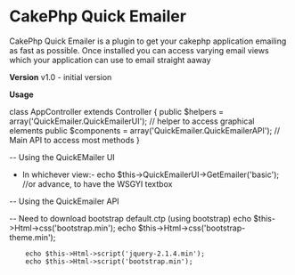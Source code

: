 CakePhp Quick Emailer
===================

CakePhp Quick Emailer is a plugin to get your cakephp application emailing as fast as possible. Once installed you can access varying email views which your application can use to email straight aaway

**Version**
v1.0 - initial version


**Usage**

class AppController extends Controller {
        public $helpers = array('QuickEmailer.QuickEmailerUI'); // helper to access graphical elements
        public $components = array('QuickEmailer.QuickEmailerAPI'); // Main API to access most methods
}

-- Using the QuickEMailer UI

- In whichever view:-
echo $this->QuickEmailerUI->GetEmailer('basic'); //or advance, to have the WSGYI textbox

-- Using the QuickEmailer API


-- Need to download bootstrap
default.ctp (using bootstrap)
		echo $this->Html->css('bootstrap.min');
		echo $this->Html->css('bootstrap-theme.min');

	    echo $this->Html->script('jquery-2.1.4.min');
		echo $this->Html->script('bootstrap.min');
